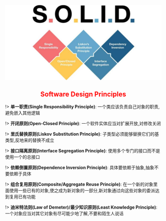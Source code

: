 <center>

![Jdk](../../media/solid.svg ':size=20%')

## <font color=red>Software Design Principles</font>
</center>

!> **单一职责(Single Responsibility Principle)**: 一个类应该负责自己对象的职责,避免嵌入其他逻辑

!> **开闭原则(Open-Closed Principle)**: 一个软件实体应当对扩展开放,对修改关闭

!> **里氏替换原则(Liskov Substitution Principle)**: 子类型必须能够替换它们的基类型,反地来的替换不成立

!> **接口隔离原则(Interface Segregation Principle)**: 使用多个专门的接口而不是使用一个的总接口

!> **依赖倒置原则(Dependence Inversion Principle)**: 具体要依赖于抽象,抽象不要依赖于具体

!> **组合复用原则(Composite/Aggregate Reuse Principle)**: 在一个新的对象里面使用一些已有的对象,使之成为新对象的一部分,新对象通过向这些对象的委派达到复用已有功能

!> **迪米特法则(Law of Demeter)/最少知识原则(Least Knowledge Principle)**: 一个对象应当对其它对象有尽可能少地了解,不要和陌生人说话
